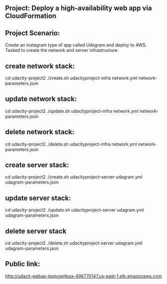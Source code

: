 ## Project: Deploy a high-availability web app via CloudFormation

## Project Scenario: 
Create an instagram type of app called Udagram and deploy to AWS. 
Tasked to create the network and server infrastructure. 

## create network stack: 
cd udacity-project2
./create.sh udacityproject-infra network.yml network-parameters.json

## update network stack: 
cd udacity-project2
./update.sh udacityproject-infra network.yml network-parameters.json

## delete network stack: 
cd udacity-project2
./delete.sh udacityproject-infra network.yml network-parameters.json

## create server stack: 
cd udacity-project2
./create.sh udacityproject-server udagram.yml udagram-parameters.json

## update server stack:
cd udacity-project2
./update.sh udacityproject-server udagram.yml udagram-parameters.json

## delete server stack
cd udacity-project2
./delete.sh udacityproject-server udagram.yml udagram-parameters.json

## Public link: 
http://udacit-webap-tpqiyqejtkpa-496770147.us-east-1.elb.amazonaws.com

